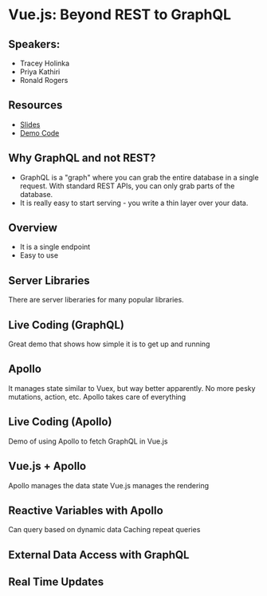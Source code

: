 # Vue.js: Beyond REST to GraphQL

## Speakers:

*   Tracey Holinka
*   Priya Kathiri
*   Ronald Rogers

## Resources

*   [Slides](/slides.pdf)
*   [Demo Code](/src)

## Why GraphQL and not REST?

*   GraphQL is a "graph" where you can grab the entire database in a single request. With standard REST APIs, you can only grab parts of the database.
*   It is really easy to start serving - you write a thin layer over your data.

## Overview

*   It is a single endpoint
*   Easy to use

## Server Libraries

There are server liberaries for many popular libraries.

## Live Coding (GraphQL)

Great demo that shows how simple it is to get up and running

## Apollo

It manages state similar to Vuex, but way better apparently. No more pesky mutations, action, etc. Apollo takes care of everything

## Live Coding (Apollo)

Demo of using Apollo to fetch GraphQL in Vue.js

## Vue.js + Apollo

Apollo manages the data state
Vue.js manages the rendering

## Reactive Variables with Apollo

Can query based on dynamic data
Caching repeat queries

## External Data Access with GraphQL

## Real Time Updates
